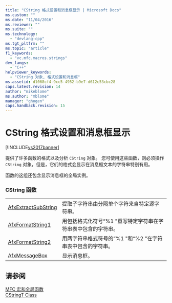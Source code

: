```yaml
---
title: "CString 格式设置和消息框显示 | Microsoft Docs"
ms.custom: ""
ms.date: "11/04/2016"
ms.reviewer: ""
ms.suite: ""
ms.technology: 
  - "devlang-cpp"
ms.tgt_pltfrm: ""
ms.topic: "article"
f1_keywords: 
  - "vc.mfc.macros.strings"
dev_langs: 
  - "C++"
helpviewer_keywords: 
  - "CString 对象, 格式设置和消息框"
ms.assetid: d1068cf4-9cc5-4952-b9e7-d612c53cbc28
caps.latest.revision: 14
author: "mikeblome"
ms.author: "mblome"
manager: "ghogen"
caps.handback.revision: 15
---
```

# CString 格式设置和消息框显示
[!INCLUDE[vs2017banner](../../assembler/inline/includes/vs2017banner.md)]

提供了许多函数的格式以及分析 `CString` 对象。  您可使用这些函数，则必须操作 `CString` 对象，但是，它们的格式会显示在消息框文本的字符串特别有用。  
  
 函数的这组还包含显示消息框的全局实例。  
  
### CString 函数  
  
|||  
|-|-|  
|[AfxExtractSubString](../Topic/AfxExtractSubString.md)|提取子字符串由分隔单个字符来自特定源字符串。|  
|[AfxFormatString1](../Topic/AfxFormatString1.md)|用包括格式化符号“%1 "重写特定字符串在字符串表中包含的字符串。|  
|[AfxFormatString2](../Topic/AfxFormatString2.md)|用两字符串格式符号的“%1 "和“%2 "在字符串表中包含的字符串。|  
|[AfxMessageBox](../Topic/AfxMessageBox.md)|显示消息框。|  
  
## 请参阅  
 [MFC 宏和全局函数](../../mfc/reference/mfc-macros-and-globals.md)   
 [CStringT Class](../../atl-mfc-shared/reference/cstringt-class.md)